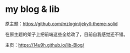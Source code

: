 my blog & lib
=================

原主题：https://github.com/mzlogin/jekyll-theme-solid

在原主题的架子上把前端这些全给改了，目前自我感觉还不错。

主页：https://14u9h.github.io/lib-Blog/
